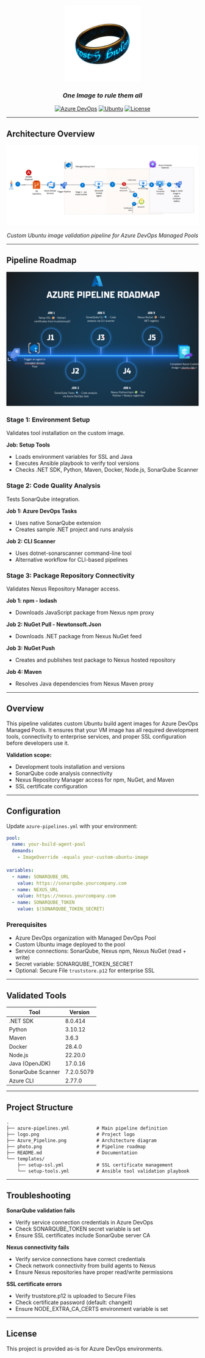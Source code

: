 <div align="center">

<img src="logo.png" alt="Logo" width="200"/>

### *One Image to rule them all*

[![Azure DevOps](https://img.shields.io/badge/Azure%20DevOps-Pipeline-0078D7?style=for-the-badge&logo=azure-devops&logoColor=white)](https://dev.azure.com)
[![Ubuntu](https://img.shields.io/badge/Ubuntu-24.04-E95420?style=for-the-badge&logo=ubuntu&logoColor=white)](https://ubuntu.com)
[![License](https://img.shields.io/badge/License-MIT-green?style=for-the-badge)](LICENSE)

</div>

---

## Architecture Overview

<div align="center">

![Azure DevOps Architecture](Azure_Pipeline.png)

*Custom Ubuntu image validation pipeline for Azure DevOps Managed Pools*

</div>

---

## Pipeline Roadmap

<div align="center">

![Pipeline Architecture](photo.png)

</div>

### Stage 1: Environment Setup

Validates tool installation on the custom image.

**Job: Setup Tools**
- Loads environment variables for SSL and Java
- Executes Ansible playbook to verify tool versions
- Checks .NET SDK, Python, Maven, Docker, Node.js, SonarQube Scanner

### Stage 2: Code Quality Analysis

Tests SonarQube integration.

**Job 1: Azure DevOps Tasks**
- Uses native SonarQube extension
- Creates sample .NET project and runs analysis

**Job 2: CLI Scanner**
- Uses dotnet-sonarscanner command-line tool
- Alternative workflow for CLI-based pipelines

### Stage 3: Package Repository Connectivity

Validates Nexus Repository Manager access.

**Job 1: npm - lodash**
- Downloads JavaScript package from Nexus npm proxy

**Job 2: NuGet Pull - Newtonsoft.Json**
- Downloads .NET package from Nexus NuGet feed

**Job 3: NuGet Push**
- Creates and publishes test package to Nexus hosted repository

**Job 4: Maven**
- Resolves Java dependencies from Nexus Maven proxy

---

## Overview

This pipeline validates custom Ubuntu build agent images for Azure DevOps Managed Pools. It ensures that your VM image has all required development tools, connectivity to enterprise services, and proper SSL configuration before developers use it.

**Validation scope:**
- Development tools installation and versions
- SonarQube code analysis connectivity
- Nexus Repository Manager access for npm, NuGet, and Maven
- SSL certificate configuration

---

## Configuration

Update `azure-pipelines.yml` with your environment:
```yaml
pool:
  name: your-build-agent-pool
  demands:
    - ImageOverride -equals your-custom-ubuntu-image

variables:
  - name: SONARQUBE_URL
    value: https://sonarqube.yourcompany.com
  - name: NEXUS_URL
    value: https://nexus.yourcompany.com
  - name: SONARQUBE_TOKEN
    value: $(SONARQUBE_TOKEN_SECRET)
```

### Prerequisites

- Azure DevOps organization with Managed DevOps Pool
- Custom Ubuntu image deployed to the pool
- Service connections: SonarQube, Nexus npm, Nexus NuGet (read + write)
- Secret variable: SONARQUBE_TOKEN_SECRET
- Optional: Secure File `truststore.p12` for enterprise SSL

---

## Validated Tools

| Tool              | Version     |
|-------------------|-------------|
| .NET SDK          | 8.0.414     |
| Python            | 3.10.12     |
| Maven             | 3.6.3       |
| Docker            | 28.4.0      |
| Node.js           | 22.20.0     |
| Java (OpenJDK)    | 17.0.16     |
| SonarQube Scanner | 7.2.0.5079  |
| Azure CLI         | 2.77.0      |

---

## Project Structure
```
.
├── azure-pipelines.yml          # Main pipeline definition
├── logo.png                     # Project logo
├── Azure_Pipeline.png           # Architecture diagram
├── photo.png                    # Pipeline roadmap
├── README.md                    # Documentation
└── templates/
    ├── setup-ssl.yml            # SSL certificate management
    └── setup-tools.yml          # Ansible tool validation playbook
```

---

## Troubleshooting

**SonarQube validation fails**
- Verify service connection credentials in Azure DevOps
- Check SONARQUBE_TOKEN secret variable is set
- Ensure SSL certificates include SonarQube server CA

**Nexus connectivity fails**
- Verify service connections have correct credentials
- Check network connectivity from build agents to Nexus
- Ensure Nexus repositories have proper read/write permissions

**SSL certificate errors**
- Verify truststore.p12 is uploaded to Secure Files
- Check certificate password (default: changeit)
- Ensure NODE_EXTRA_CA_CERTS environment variable is set

---

## License

This project is provided as-is for Azure DevOps environments.
